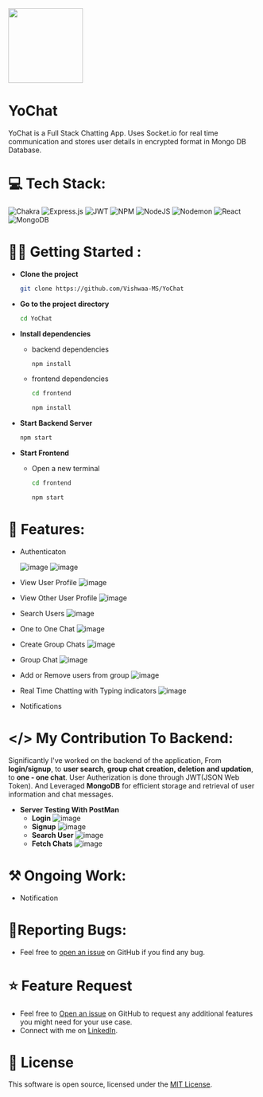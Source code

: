 <img src="https://github.com/Vishwaa-MS/YoChat/assets/93870138/5115c4f8-5ab4-4c79-b96e-0cdf13b769e9" width="150">

# YoChat
 YoChat is a Full Stack Chatting App. Uses Socket.io for real time communication and stores user details in encrypted format in Mongo DB Database.


# 💻 Tech Stack:
![Chakra](https://img.shields.io/badge/chakra-%234ED1C5.svg?style=for-the-badge&logo=chakraui&logoColor=white) ![Express.js](https://img.shields.io/badge/express.js-%23404d59.svg?style=for-the-badge&logo=express&logoColor=%2361DAFB) ![JWT](https://img.shields.io/badge/JWT-black?style=for-the-badge&logo=JSON%20web%20tokens) ![NPM](https://img.shields.io/badge/NPM-%23CB3837.svg?style=for-the-badge&logo=npm&logoColor=white) ![NodeJS](https://img.shields.io/badge/node.js-6DA55F?style=for-the-badge&logo=node.js&logoColor=white) ![Nodemon](https://img.shields.io/badge/NODEMON-%23323330.svg?style=for-the-badge&logo=nodemon&logoColor=%BBDEAD) ![React](https://img.shields.io/badge/react-%2320232a.svg?style=for-the-badge&logo=react&logoColor=%2361DAFB) ![MongoDB](https://img.shields.io/badge/MongoDB-%234ea94b.svg?style=for-the-badge&logo=mongodb&logoColor=white)

# 🧑‍💻 Getting Started :

* **Clone the project**
  
  ```bash
  git clone https://github.com/Vishwaa-MS/YoChat
  ```
* **Go to the project directory**

  ```bash
  cd YoChat
  ```

* **Install dependencies**
  - backend dependencies
    ```bash
    npm install
    ```
  - frontend dependencies
    ```bash
    cd frontend
    ```
    ```bash
    npm install
    ```

* **Start Backend Server**
  ```bash
  npm start
  ```

* **Start Frontend**
  
  - Open a new terminal
    ```bash
    cd frontend
    ```
    ```bash
    npm start
    ```
  

# 🚀 Features:

* Authenticaton
  
  ![image](https://github.com/Vishwaa-MS/YoChat/assets/93870138/5b1aa211-11a4-4948-be3a-1e18998a671b)
  ![image](https://github.com/Vishwaa-MS/YoChat/assets/93870138/86006776-6bd5-4bac-8197-3a21261f5550)


* View User Profile
  ![image](https://github.com/Vishwaa-MS/YoChat/assets/93870138/82201f49-5a98-4a99-a707-009803d28b40)

* View Other User Profile
  ![image](https://github.com/Vishwaa-MS/YoChat/assets/93870138/736fe5a4-b06b-41c5-b49e-20ee8e7be551)

* Search Users
  ![image](https://github.com/Vishwaa-MS/YoChat/assets/93870138/b42ff7e8-a6d8-4b68-b49a-82c938e52044)

* One to One Chat
  ![image](https://github.com/Vishwaa-MS/YoChat/assets/93870138/9cfba0d4-ef61-4be5-b631-06c8971eee01)

* Create Group Chats
  ![image](https://github.com/Vishwaa-MS/YoChat/assets/93870138/990fb33b-cf2e-4de9-9f8b-cafc68f770a0)

* Group Chat
  ![image](https://github.com/Vishwaa-MS/YoChat/assets/93870138/e620cfec-b25f-4793-a64c-64b6fc9da88a)

* Add or Remove users from group
  ![image](https://github.com/Vishwaa-MS/YoChat/assets/93870138/1dd67573-0795-48b9-885e-f7b4f7c8cb92)

* Real Time Chatting with Typing indicators
  ![image](https://github.com/Vishwaa-MS/YoChat/assets/93870138/41aafc93-0c4e-4274-9682-d99af7caf1aa)

* Notifications

# </> My Contribution To Backend:
  Significantly I've worked on the backend of the application, From **login/signup**, to **user search**, **group chat creation, deletion and updation**, to **one - one chat**. User Autherization is done through JWT(JSON Web Token). And  Leveraged **MongoDB** for efficient storage and retrieval of user information and chat messages.

  * **Server Testing With PostMan**
    - **Login**
      ![image](https://github.com/Vishwaa-MS/YoChat/assets/93870138/5927c77e-1aaa-4810-89c5-06cbaa0eb52a)
    - **Signup**
      ![image](https://github.com/Vishwaa-MS/YoChat/assets/93870138/28dd1853-c649-4110-953f-d6f0ce0922d0)
    - **Search User**
      ![image](https://github.com/Vishwaa-MS/YoChat/assets/93870138/24383f93-a023-4f4a-af5f-e890459fe1f2)
    - **Fetch Chats**
      ![image](https://github.com/Vishwaa-MS/YoChat/assets/93870138/4f9bf042-3227-4039-bcd2-b6f53ea5de4d)

# ⚒️ Ongoing Work:
 * Notification

# 🐛Reporting Bugs:
 * Feel free to [open an issue](https://github.com/Vishwaa-MS/YoChat/issues) on GitHub if you find any bug.

# ⭐ Feature Request

 * Feel free to [Open an issue](https://github.com/Vishwaa-MS/YoChat/issues) on GitHub to request any additional features you might need for your use case.
 * Connect with me on [LinkedIn](https://www.linkedin.com/in/vishwaams/).
 
# 📜 License

This software is open source, licensed under the [MIT License](https://github.com/Vishwaa-MS/YoChat/blob/master/LICENSE.md).


